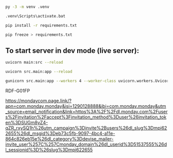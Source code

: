 
 ````bash
 py -3 -m venv .venv
 ````

 ````bash
.venv\Scripts\activate.bat 
 ````

 ````bash
pip install -r requirements.txt
 ````

 ````bash
pip freeze > requirements.txt
 ````

## To start server in dev mode (live server):
 ````bash
uvicorn main:src --reload
 ````

````bash
uvicorn src.main:app --reload
````

```bash
gunicorn src.main:app --workers 4 --worker-class uvicorn.workers.UvicornWorker --bind 0.0.0.0:80
```

RDF-G01FP


https://mondaycom.page.link/?apn=com.monday.monday&isi=1290128888&ibi=com.monday.monday&utm_source=email_notification&link=https%3A%2F%2Fdl.monday.com%2Fusers%2Finvitation%2Faccept%3Finvitation_method%3Duser%26invitation_token%3DSUGm8yZ4-qZR_rxySQ1h%26utm_campaign%3Dinvite%2Busers%26dl_slug%3Dmpi622655%26dl_msgid%3Deb73c5fb-9097-4bc4-a11e-864c826eb15e%26dl_category%3Ddevise_mailer-invite_user%257C%257Cmonday_domain%26dl_userid%3D51537555%26dl_sessionid%3D%26slug%3Dmpi622655